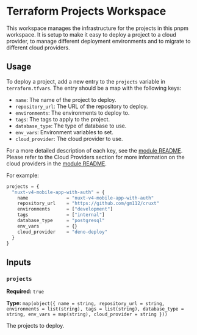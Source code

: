 # Terraform Projects Workspace

This workspace manages the infrastructure for the projects in this pnpm workspace. It is setup to make it easy to deploy a project to a cloud provider, to manage different deployment environments and to migrate to different cloud providers.

## Usage

To deploy a project, add a new entry to the `projects` variable in `terraform.tfvars`. The entry should be a map with the following keys:

- `name`: The name of the project to deploy.
- `repository_url`: The URL of the repository to deploy.
- `environments`: The environments to deploy to.
- `tags`: The tags to apply to the project.
- `database_type`: The type of database to use.
- `env_vars`: Environment variables to set.
- `cloud_provider`: The cloud provider to use.

For a more detailed description of each key, see the [module README](../module/README.md). Please refer to the Cloud Providers section for more information on the cloud providers in the [module README](../module/README.md).

For example:

```terraform
projects = {
  "nuxt-v4-mobile-app-with-auth" = {
    name              = "nuxt-v4-mobile-app-with-auth"
    repository_url    = "https://github.com/gm112/cruxt"
    environments      = ["development"]
    tags              = ["internal"]
    database_type     = "postgresql"
    env_vars          = {}
    cloud_provider    = "deno-deploy"
  }
}
```

## Inputs

### `projects`

**Required:** `true`

**Type:** `map(object({ name = string, repository_url = string, environments = list(string), tags = list(string), database_type = string, env_vars = map(string), cloud_provider = string }))`

The projects to deploy.
